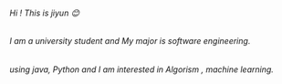 <!--
**jiyun-kim0-0/jiyun-kim0-0** is a ✨ _special_ ✨ repository because its `README.md` (this file) appears on your GitHub profile.

Here are some ideas to get you started:

- 🔭 I’m currently working on ...
- 🌱 I’m currently learning ...
- 👯 I’m looking to collaborate on ...
- 🤔 I’m looking for help with ...
- 💬 Ask me about ...
- 📫 How to reach me: ...
- 😄 Pronouns: ...
- ⚡ Fun fact: ...
-->

###### Hi ! This is jiyun :blush:

###### I am a university student and My major is software engineering.

###### using java, Python and I am interested in Algorism , machine learning.

